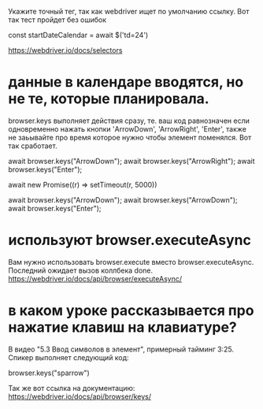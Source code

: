 Укажите точный тег, так как webdriver ищет по умолчанию ссылку. Вот так тест пройдет без ошибок

const startDateCalendar = await $('td=24')

https://webdriver.io/docs/selectors


# данные в календаре вводятся, но не те, которые планировала.
browser.keys выполняет действия сразу, те. ваш код равнозначен если одновременно нажать кнопки 'ArrowDown', 'ArrowRight', 'Enter', также не заьывайте про время которое нужно чтобы элемент поменялся. Вот так сработает.

await browser.keys("ArrowDown");
await browser.keys("ArrowRight");
await browser.keys("Enter");

await new Promise((r) => setTimeout(r, 5000))

await browser.keys("ArrowDown");
await browser.keys("ArrowDown");
await browser.keys("Enter");

# используют browser.executeAsync
Вам нужно использовать browser.execute вместо browser.executeAsync. Последний ожидает вызов коллбека done.
https://webdriver.io/docs/api/browser/executeAsync/


# в каком уроке рассказывается про нажатие клавиш на клавиатуре?
В видео "5.3 Ввод символов в элемент", примерный тайминг 3:25. Спикер выполняет следующий код:

browser.keys("sparrow")

Так же вот ссылка на документацию:
https://webdriver.io/docs/api/browser/keys/

